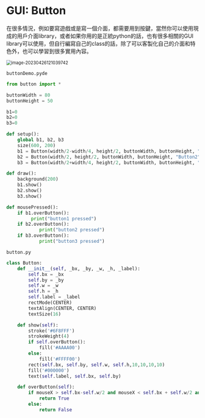 # GUI: Button

在很多情況，例如要寫遊戲或是寫一個介面，都需要用到按鍵，當然你可以使用現成的用戶介面library，或者如果你用的是正統python的話，也有很多相關的GUI library可以使用，但自行編寫自己的class的話，除了可以客製化自己的介面和特色外，也可以學習到很多實用內容。

<img src="C:\Users\User\AppData\Roaming\Typora\typora-user-images\image-20230426121039742.png" alt="image-20230426121039742" style="zoom:80%;" />


`buttonDemo.pyde`

```python
from button import *

buttonWidth = 80
buttonHeight = 50

b1=0
b2=0
b3=0

def setup():
    global b1, b2, b3
    size(600, 200)
    b1 = Button(width/2-width/4, height/2, buttonWidth, buttonHeight, "Button1")
    b2 = Button(width/2, height/2, buttonWidth, buttonHeight, "Button2")
    b3 = Button(width/2+width/4, height/2, buttonWidth, buttonHeight, "Button3")

def draw():
    background(200)
    b1.show()
    b2.show()
    b3.show()

def mousePressed():
    if b1.overButton():
         print("button1 pressed")
    if b2.overButton():
            print("button2 pressed")
    if b3.overButton():
            print("button3 pressed")
```

`button.py`

```python
class Button:
    def __init__(self, _bx, _by, _w, _h, _label):
        self.bx = _bx
        self.by = _by
        self.w = _w
        self.h = _h
        self.label = _label
        rectMode(CENTER)
        textAlign(CENTER, CENTER)
        textSize(16)

    def show(self):
        stroke('#6F8FFF')
        strokeWeight(4)
        if self.overButton():
            fill('#AAAA00')
        else:
            fill('#FFFF00')
        rect(self.bx, self.by, self.w, self.h,10,10,10,10)
        fill('#000000')
        text(self.label, self.bx, self.by)

    def overButton(self):
        if mouseX > self.bx-self.w/2 and mouseX < self.bx + self.w/2 and mouseY > self.by-self.h/2 and mouseY < self.by + self.h/2:
            return True
        else:
            return False
```
